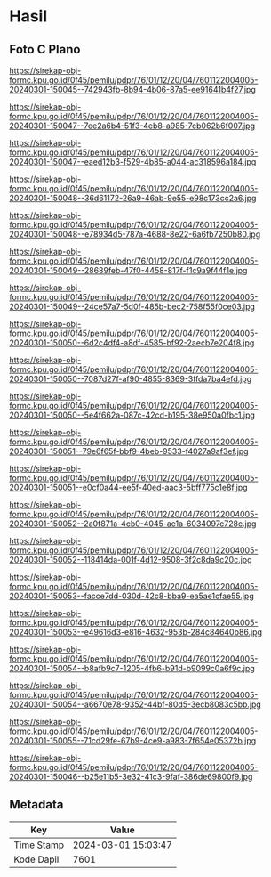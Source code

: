 # Hasil

## Foto C Plano

https://sirekap-obj-formc.kpu.go.id/0f45/pemilu/pdpr/76/01/12/20/04/7601122004005-20240301-150045--742943fb-8b94-4b06-87a5-ee91641b4f27.jpg

https://sirekap-obj-formc.kpu.go.id/0f45/pemilu/pdpr/76/01/12/20/04/7601122004005-20240301-150047--7ee2a6b4-51f3-4eb8-a985-7cb062b6f007.jpg

https://sirekap-obj-formc.kpu.go.id/0f45/pemilu/pdpr/76/01/12/20/04/7601122004005-20240301-150047--eaed12b3-f529-4b85-a044-ac318596a184.jpg

https://sirekap-obj-formc.kpu.go.id/0f45/pemilu/pdpr/76/01/12/20/04/7601122004005-20240301-150048--36d61172-26a9-46ab-9e55-e98c173cc2a6.jpg

https://sirekap-obj-formc.kpu.go.id/0f45/pemilu/pdpr/76/01/12/20/04/7601122004005-20240301-150048--e78934d5-787a-4688-8e22-6a6fb7250b80.jpg

https://sirekap-obj-formc.kpu.go.id/0f45/pemilu/pdpr/76/01/12/20/04/7601122004005-20240301-150049--28689feb-47f0-4458-817f-f1c9a9f44f1e.jpg

https://sirekap-obj-formc.kpu.go.id/0f45/pemilu/pdpr/76/01/12/20/04/7601122004005-20240301-150049--24ce57a7-5d0f-485b-bec2-758f55f0ce03.jpg

https://sirekap-obj-formc.kpu.go.id/0f45/pemilu/pdpr/76/01/12/20/04/7601122004005-20240301-150050--6d2c4df4-a8df-4585-bf92-2aecb7e204f8.jpg

https://sirekap-obj-formc.kpu.go.id/0f45/pemilu/pdpr/76/01/12/20/04/7601122004005-20240301-150050--7087d27f-af90-4855-8369-3ffda7ba4efd.jpg

https://sirekap-obj-formc.kpu.go.id/0f45/pemilu/pdpr/76/01/12/20/04/7601122004005-20240301-150050--5e4f662a-087c-42cd-b195-38e950a0fbc1.jpg

https://sirekap-obj-formc.kpu.go.id/0f45/pemilu/pdpr/76/01/12/20/04/7601122004005-20240301-150051--79e6f65f-bbf9-4beb-9533-f4027a9af3ef.jpg

https://sirekap-obj-formc.kpu.go.id/0f45/pemilu/pdpr/76/01/12/20/04/7601122004005-20240301-150051--e0cf0a44-ee5f-40ed-aac3-5bff775c1e8f.jpg

https://sirekap-obj-formc.kpu.go.id/0f45/pemilu/pdpr/76/01/12/20/04/7601122004005-20240301-150052--2a0f871a-4cb0-4045-ae1a-6034097c728c.jpg

https://sirekap-obj-formc.kpu.go.id/0f45/pemilu/pdpr/76/01/12/20/04/7601122004005-20240301-150052--118414da-001f-4d12-9508-3f2c8da9c20c.jpg

https://sirekap-obj-formc.kpu.go.id/0f45/pemilu/pdpr/76/01/12/20/04/7601122004005-20240301-150053--facce7dd-030d-42c8-bba9-ea5ae1cfae55.jpg

https://sirekap-obj-formc.kpu.go.id/0f45/pemilu/pdpr/76/01/12/20/04/7601122004005-20240301-150053--e49616d3-e816-4632-953b-284c84640b86.jpg

https://sirekap-obj-formc.kpu.go.id/0f45/pemilu/pdpr/76/01/12/20/04/7601122004005-20240301-150054--b8afb9c7-1205-4fb6-b91d-b9099c0a6f9c.jpg

https://sirekap-obj-formc.kpu.go.id/0f45/pemilu/pdpr/76/01/12/20/04/7601122004005-20240301-150054--a6670e78-9352-44bf-80d5-3ecb8083c5bb.jpg

https://sirekap-obj-formc.kpu.go.id/0f45/pemilu/pdpr/76/01/12/20/04/7601122004005-20240301-150055--71cd29fe-67b9-4ce9-a983-7f654e05372b.jpg

https://sirekap-obj-formc.kpu.go.id/0f45/pemilu/pdpr/76/01/12/20/04/7601122004005-20240301-150046--b25e11b5-3e32-41c3-9faf-386de69800f9.jpg


## Metadata

| Key        | Value               |
| ---------- | ------------------- |
| Time Stamp | 2024-03-01 15:03:47 |
| Kode Dapil | 7601                |



